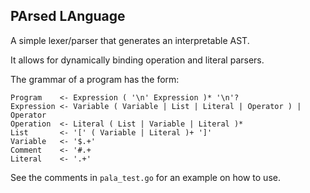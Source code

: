 ## PArsed LAnguage

A simple lexer/parser that generates an interpretable AST.

It allows for dynamically binding operation and literal parsers.

The grammar of a program has the form:
```
Program    <- Expression ( '\n' Expression )* '\n'?
Expression <- Variable ( Variable | List | Literal | Operator ) | Operator
Operation  <- Literal ( List | Variable | Literal )*
List       <- '[' ( Variable | Literal )+ ']'
Variable   <- '$.+'
Comment    <- '#.+
Literal    <- '.+'
```

See the comments in `pala_test.go` for an example on how to use.
